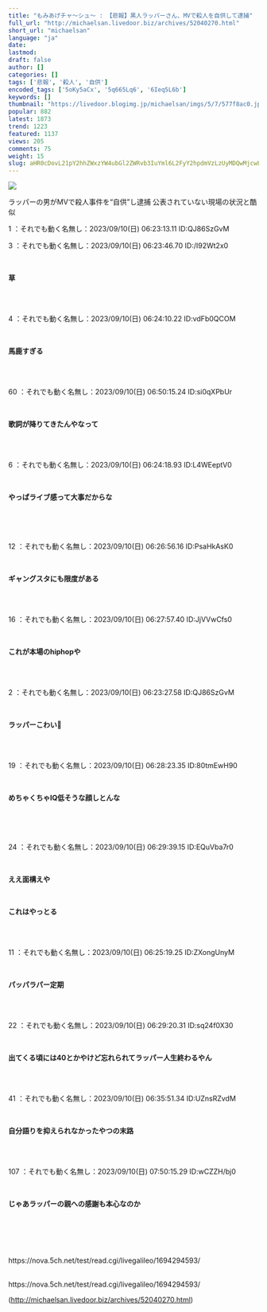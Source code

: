 ```yaml
---
title: "もみあげチャ〜シュ〜 : 【悲報】黒人ラッパーさん、MVで殺人を自供して逮捕"
full_url: "http://michaelsan.livedoor.biz/archives/52040270.html"
short_url: "michaelsan"
language: "ja"
date: 
lastmod: 
draft: false
author: []
categories: []
tags: ['悲報', '殺人', '自供']
encoded_tags: ['5oKy5aCx', '5q665Lq6', '6Ieq5L6b']
keywords: []
thumbnail: "https://livedoor.blogimg.jp/michaelsan/imgs/5/7/577f8ac0.jpg"
popular: 882
latest: 1873
trend: 1223
featured: 1137
views: 205
comments: 75
weight: 15
slug: aHR0cDovL21pY2hhZWxzYW4ubGl2ZWRvb3IuYml6L2FyY2hpdmVzLzUyMDQwMjcwLmh0bWw=
---
```


![](https://livedoor.blogimg.jp/michaelsan/imgs/5/7/577f8ac0.jpg)

<div><p>ラッパーの男がMVで殺人事件を“自供”し逮捕 公表されていない現場の状況と酷似</p><p>1 ：それでも動く名無し：2023/09/10(日) 06:23:13.11 ID:QJ86SzGvM</p><p>3 ：それでも動く名無し：2023/09/10(日) 06:23:46.70 ID:/I92Wt2x0</p><br><b><p>草 </p></b><br><br><p>4 ：それでも動く名無し：2023/09/10(日) 06:24:10.22 ID:vdFb0QCOM</p><br><b><p>馬鹿すぎる</p></b><br><br><p>60 ：それでも動く名無し：2023/09/10(日) 06:50:15.24 ID:si0qXPbUr</p><br><b><p>歌詞が降りてきたんやなって </p></b><br><br><p>6 ：それでも動く名無し：2023/09/10(日) 06:24:18.93 ID:L4WEeptV0</p><br><b><p>やっぱライブ感って大事だからな </p><br></b><br><br><p>12 ：それでも動く名無し：2023/09/10(日) 06:26:56.16 ID:PsaHkAsK0</p><br><b><p>ギャングスタにも限度がある </p></b><br><br><p>16 ：それでも動く名無し：2023/09/10(日) 06:27:57.40 ID:JjVVwCfs0</p><br><b><p>これが本場のhiphopや</p></b><br><br><p>2 ：それでも動く名無し：2023/09/10(日) 06:23:27.58 ID:QJ86SzGvM</p><br><b><p>ラッパーこわい🥺 </p></b><br><br><p>19 ：それでも動く名無し：2023/09/10(日) 06:28:23.35 ID:80tmEwH90</p><br><b><p>めちゃくちゃIQ低そうな顔しとんな </p><br></b><br><br><p>24 ：それでも動く名無し：2023/09/10(日) 06:29:39.15 ID:EQuVba7r0</p><br><p><b><p>ええ面構えや</p></b></p><p><b><p><br></p></b></p><b><p>これはやっとる </p></b><br><br><p>11 ：それでも動く名無し：2023/09/10(日) 06:25:19.25 ID:ZXongUnyM</p><br><b><p>パッパラパー定期 </p></b><br><br><p>22 ：それでも動く名無し：2023/09/10(日) 06:29:20.31 ID:sq24f0X30</p><br><b><p>出てくる頃には40とかやけど忘れられてラッパー人生終わるやん </p></b><br><br><p>41 ：それでも動く名無し：2023/09/10(日) 06:35:51.34 ID:UZnsRZvdM</p><br><b><p>自分語りを抑えられなかったやつの末路 <br></p><br></b><br><p>107 ：それでも動く名無し：2023/09/10(日) 07:50:15.29 ID:wCZZH/bj0</p><br><b><p><p>じゃあラッパーの親への感謝も本心なのか </p><br></p><br></b><br><br>https://nova.5ch.net/test/read.cgi/livegalileo/1694294593/<br><br clear='all'> <p id='a6850dc6aefc0d5bbff2bea180d92d89'> </p> <p id='a6850dc6aefc0d5bbff2bea180d92d89'> </p> <p class='alistcloud-container-6795'></p> <p>https://nova.5ch.net/test/read.cgi/livegalileo/1694294593/</p></div>

(http://michaelsan.livedoor.biz/archives/52040270.html)
